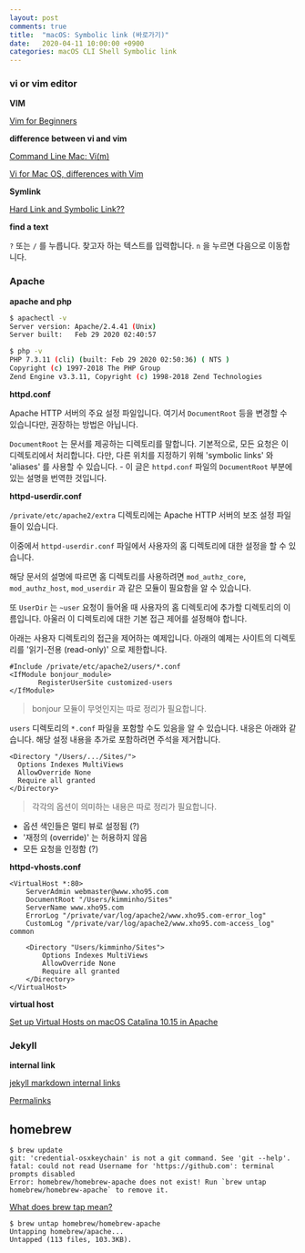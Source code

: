 ```yaml
---
layout: post
comments: true
title:  "macOS: Symbolic link (바로가기)"
date:   2020-04-11 10:00:00 +0900
categories: macOS CLI Shell Symbolic link
---
```


### vi or vim editor

**VIM**

[Vim for Beginners](https://computers.tutsplus.com/tutorials/vim-for-beginners--cms-21118)

**difference between vi and vim**

[Command Line Mac: Vi(m)](http://commandlinemac.blogspot.com/2008/12/vim.html)

[Vi for Mac OS, differences with Vim](https://apple.stackexchange.com/questions/213178/vi-for-mac-os-differences-with-vim)

**Symlink**

[Hard Link and Symbolic Link??](https://medium.com/@meghamohan/hard-link-and-symbolic-link-3cad74e5b5dc)

**find a text**

`?` 또는 `/` 를 누릅니다.
찾고자 하는 텍스트를 입력합니다.
`n` 을 누르면 다음으로 이동합니다.

### Apache

**apache and php**

```sh
$ apachectl -v
Server version: Apache/2.4.41 (Unix)
Server built:   Feb 29 2020 02:40:57

```

```sh
$ php -v
PHP 7.3.11 (cli) (built: Feb 29 2020 02:50:36) ( NTS )
Copyright (c) 1997-2018 The PHP Group
Zend Engine v3.3.11, Copyright (c) 1998-2018 Zend Technologies
```

**httpd.conf**

Apache HTTP 서버의 주요 설정 파일입니다. 여기서 `DocumentRoot` 등을 변경할 수 있습니다만, 권장하는 방법은 아닙니다.

`DocumentRoot` 는 문서를 제공하는 디렉토리를 말합니다. 기본적으로, 모든 요청은 이 디렉토리에서 처리합니다. 다만, 다른 위치를 지정하기 위해 'symbolic links' 와 'aliases' 를 사용할 수 있습니다. - 이 글은 `httpd.conf` 파일의 `DocumentRoot` 부분에 있는 설명을 번역한 것입니다.

**httpd-userdir.conf**

`/private/etc/apache2/extra` 디렉토리에는 Apache HTTP 서버의 보조 설정 파일들이 있습니다.

이중에서 `httpd-userdir.conf` 파일에서 사용자의 홈 디렉토리에 대한 설정을 할 수 있습니다.

해당 문서의 설명에 따르면 홈 디렉토리를 사용하려면 `mod_authz_core`, `mod_authz_host`, `mod_userdir` 과 같은 모듈이 필요함을 알 수 있습니다.

또 `UserDir` 는 `~user` 요청이 들어올 때 사용자의 홈 디렉토리에 추가할 디렉토리의 이름입니다. 아울러 이 디렉토리에 대한 기본 접근 제어를 설정해야 합니다.

아래는 사용자 디렉토리의 접근을 제어하는 예제입니다. 아래의 예제는 사이트의 디렉토리를 '읽기-전용 (read-only)' 으로 제한합니다.

```shell
#Include /private/etc/apache2/users/*.conf
<IfModule bonjour_module>
       RegisterUserSite customized-users
</IfModule>
```

> bonjour 모듈이 무엇인지는 따로 정리가 필요합니다.

`users` 디렉토리의 `*.conf` 파일을 포함할 수도 있음을 알 수 있습니다. 내응은 아래와 같습니다. 해당 설정 내용을 추가로 포함하려면 주석을 제거합니다.

```shell
<Directory "/Users/.../Sites/">
  Options Indexes MultiViews
  AllowOverride None
  Require all granted
</Directory>
```

> 각각의 옵션이 의미하는 내용은 따로 정리가 필요합니다.

* 옵션 색인들은 멀티 뷰로 설정됨 (?)
* '재정의 (override)' 는 허용하지 않음
* 모든 요청을 인정함 (?)

**httpd-vhosts.conf**

```
<VirtualHost *:80>
    ServerAdmin webmaster@www.xho95.com
    DocumentRoot "/Users/kimminho/Sites"
    ServerName www.xho95.com
    ErrorLog "/private/var/log/apache2/www.xho95.com-error_log"
    CustomLog "/private/var/log/apache2/www.xho95.com-access_log" common

    <Directory "Users/kimminho/Sites">
        Options Indexes MultiViews
        AllowOverride None
        Require all granted
    </Directory>
</VirtualHost>
```

**virtual host**

[Set up Virtual Hosts on macOS Catalina 10.15 in Apache](https://coolestguidesontheplanet.com/set-up-virtual-hosts-on-macos-catalina-10-15-in-apache/)

### Jekyll

**internal link**

[jekyll markdown internal links](https://stackoverflow.com/questions/4629675/jekyll-markdown-internal-links)

[Permalinks](https://jekyllrb.com/docs/permalinks/)

## homebrew

```
$ brew update
git: 'credential-osxkeychain' is not a git command. See 'git --help'.
fatal: could not read Username for 'https://github.com': terminal prompts disabled
Error: homebrew/homebrew-apache does not exist! Run `brew untap homebrew/homebrew-apache` to remove it.
```

[What does brew tap mean?](https://stackoverflow.com/questions/34408147/what-does-brew-tap-mean)

```
$ brew untap homebrew/homebrew-apache
Untapping homebrew/apache...
Untapped (113 files, 103.3KB).
```
